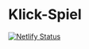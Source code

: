 # Klick-Spiel
[![Netlify Status](https://api.netlify.com/api/v1/badges/ab49eb77-d770-43b1-8c9e-97975ac4a730/deploy-status)](https://app.netlify.com/sites/festive-thompson-969eb2/deploys)
